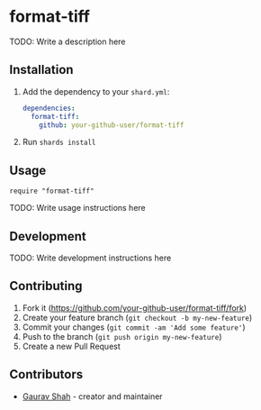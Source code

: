 # format-tiff

TODO: Write a description here

## Installation

1. Add the dependency to your `shard.yml`:

   ```yaml
   dependencies:
     format-tiff:
       github: your-github-user/format-tiff
   ```

2. Run `shards install`

## Usage

```crystal
require "format-tiff"
```

TODO: Write usage instructions here

## Development

TODO: Write development instructions here

## Contributing

1. Fork it (<https://github.com/your-github-user/format-tiff/fork>)
2. Create your feature branch (`git checkout -b my-new-feature`)
3. Commit your changes (`git commit -am 'Add some feature'`)
4. Push to the branch (`git push origin my-new-feature`)
5. Create a new Pull Request

## Contributors

- [Gaurav Shah](https://github.com/your-github-user) - creator and maintainer
